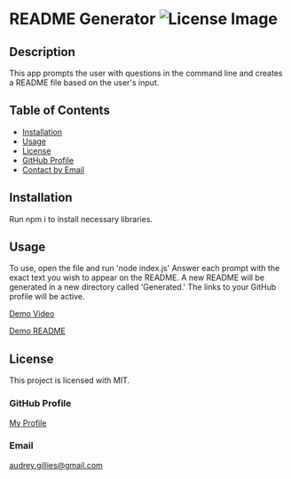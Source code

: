 # README Generator ![License Image](https://img.shields.io/badge/license-MIT-blue)

## Description

This app prompts the user with questions in the command line and creates a README file based on the user's input.

## Table of Contents

- [Installation](#installation)
- [Usage](#usage)
- [License](#license)
- [GitHub Profile](#github-profile)
- [Contact by Email](#email)

## Installation

Run npm i to install necessary libraries.

## Usage

To use, open the file and run 'node index.js' Answer each prompt with the exact text you wish to appear on the README. A new README will be generated in a new directory called 'Generated.' The links to your GitHub profile will be active.

[Demo Video](https://drive.google.com/file/d/1XY9hHAucrqQQhTR_0boeysHv6j-3UTZq/view?usp=sharing)

[Demo README](./Assets/README.md)

## License

This project is licensed with MIT.

### GitHub Profile

[My Profile](https://github.com/audrey-g37)

### Email

audrey.gillies@gmail.com
